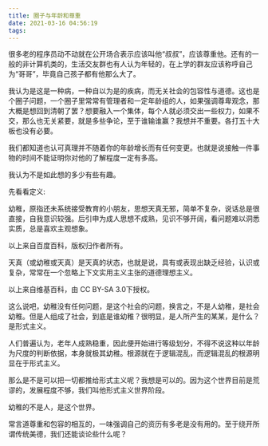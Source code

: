 ```yaml
---
title: 圈子与年龄和尊重
date: 2021-03-16 04:56:19
tags:
---
```


很多老的程序员动不动就在公开场合表示应该叫他“叔叔”，应该尊重他。还有的一般的非计算机类的，生活交友群也有人认为年轻的，在上学的群友应该称呼自己为“哥哥”，毕竟自己孩子都有他那么大了。

我认为是这是一种病，一种自以为是的疾病，而无关社会的包容性与道德。这也是个圈子问题，一个圈子里常常有管理者和一定年龄组的人，如果强调尊卑观念，那大概是想回到清朝了罢？想要融入一个集体，每个人就必须交出一些权力，如果不交，那么也无关紧要，就是多些争论，至于谁输谁赢？我想并不重要。各打五十大板也没有必要。

我们都知道也认可真理并不随着你的年龄增长而有任何变更。也就是说接触一件事物的时间不能证明你对他的了解程度一定有多高。

我认为不是如此想的多少有些有趣。

先看看定义:

幼稚，原指还未系统接受教育的小朋友，思想天真无邪，简单不复杂，说话总是很直接，自我意识较强。后引申为成人思想不成熟，见识不够开阔，看问题难以洞悉实质，总是喜欢主观想象。

以上来自百度百科，版权归作者所有。

天真（或幼稚或天真）是天真的状态，也就是说，具有或表现出缺乏经验，认识或复杂，常常在一个忽略上下文实用主义主张的道德理想主义。

以上来自维基百科，由 CC BY-SA 3.0下授权。

这么说吧，幼稚没有任何问题，是这个社会的问题，换言之，不是人幼稚，是社会幼稚。但是人组成了社会，到底是谁幼稚？很明显，是人所产生的某某，是什么？是形式主义。

人们普遍认为，老年人成熟稳重，因此便开始进行等级划分，不得不说这种以年龄为尺度的判断依据，本身就极其幼稚。根源就在于逻辑混乱，而逻辑混乱的根源明显在于形式主义。

那么是不是可以把一切都推给形式主义呢？我想是可以的。因为这个世界目前是荒谬的，发展程度不够，我们叫他形式主义世界阶段。

幼稚的不是人，是这个世界。

常言道尊重和包容的相互的，一味强调自己的资历有多老是没有用的。至于绕开所谓传统美德，我们还能谈论些什么呢？
